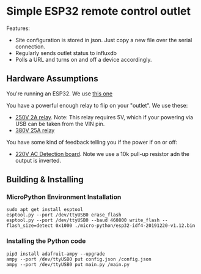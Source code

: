 # Simple ESP32 remote control outlet

Features:
 - Site configuration is stored in json. Just copy a new file over the serial connection.
 - Regularly sends outlet status to influxdb
 - Polls a URL and turns on and off a device accordingly.

## Hardware Assumptions

You're running an ESP32. We use [this one](https://www.aliexpress.com/item/32906857429.html)

You have a powerful enough relay to flip on your "outlet". We use these:
  -  [250V 2A relay](https://www.amazon.com/gp/product/B00NKVLXY8/). Note: This relay requires 5V, which if your powering via USB can be taken from the VIN pin.
  -  [380V 25A relay](https://www.amazon.com/gp/product/B074FT4VXB)

You have some kind of feedback telling you if the power if on or off:
  - [220V AC Detection board](https://www.aliexpress.com/item/32828199766.html). Note we use a 10k pull-up resistor adn the output is inverted.



## Building & Installing


### MicroPython Environment Installation

```
sudo apt get install esptool
esptool.py --port /dev/ttyUSB0 erase_flash
esptool.py --port /dev/ttyUSB0 --baud 460800 write_flash --flash_size=detect 0x1000 ./micro-python/esp32-idf4-20191220-v1.12.bin
```


### Installing the Python code

```
pip3 install adafruit-ampy --upgrade
ampy --port /dev/ttyUSB0 put config.json /config.json
ampy --port /dev/ttyUSB0 put main.py /main.py
```

